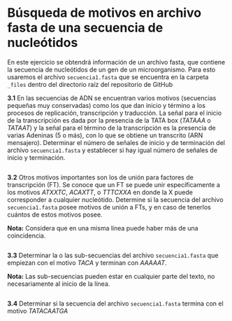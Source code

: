 # Búsqueda de motivos en archivo fasta de una secuencia de nucleótidos    
    
    
En este ejercicio se obtendrá información de un archivo fasta, que contiene la secuencia de nucleótidos de un gen de un microorganismo.  Para esto usaremos el archivo `secuencia1.fasta` que se encuentra en la carpeta `_files` dentro del directorio raíz del repositorio de GitHub    
    
    
    
**3.1** En las secuencias de ADN se encuentran varios motivos (secuencias pequeñas muy conservadas) como los que dan inicio y término a los procesos de replicación, transcripción y traducción. La señal para el inicio de la transcripción es dada por la presencia de la TATA box (*TATAAA* o *TATAAT*) y la señal para el término de la transcripción es la presencia de varias Adeninas (5 o más), con lo que se obtiene un transcrito (ARN mensajero). Determinar el número de señales de inicio y de terminación del archivo `secuencia1.fasta` y establecer si hay igual número de señales de inicio y terminación.

```bash

```

**3.2** Otros motivos importantes son los de unión para factores de transcripción (FT). Se conoce que un FT se puede unir específicamente a los motivos *ATXXTC*, *ACAXTT*, o *TTTCXXA* en donde la X puede corresponder a cualquier nucleótido. Determine si la secuencia del archivo `secuencia1.fasta` posee motivos de unión a FTs, y en caso de tenerlos cuántos de estos motivos posee.

**Nota:** Considera que en una misma línea puede haber más de una coincidencia. 

```bash

```

**3.3** Determinar la o las sub-secuencias del archivo `secuencia1.fasta` que empiezan con el motivo *TACA* y terminan con *AAAAAT*. 

**Nota:** Las sub-secuencias pueden estar en cualquier parte del texto, no necesariamente al inicio de la línea. 

```bash

```

**3.4** Determinar si la secuencia del archivo `secuencia1.fasta` termina con el motivo *TATACAATGA*

```bash

```